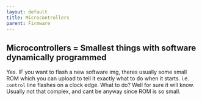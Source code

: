 ```yaml
---
layout: default
title: Microcontrollers
parent: Firmware
---
```

## Microcontrollers = Smallest things with software dynamically programmed
Yes. IF you want to flash a new software img, theres usually some small ROM which you can upload to tell it exactly what to do when it starts. i.e. `control` line flashes on a clock edge. What to do? Well for sure it will know.
Usually not that complex, and cant be anyway since ROM is so small.
